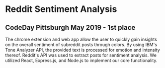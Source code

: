 # Reddit Sentiment Analysis
## CodeDay Pittsburgh May 2019 - 1st place
The chrome extension and web app allow the user to quickly gain insights on the overall sentiment of subreddit posts through colors. By using IBM's Tone Analyzer API, the provided text is processed for emotion and intensity thereof. Reddit's API was used to extract posts for sentiment analysis. We utilized React, Express.js, and Node.js to implement our core functionality.
